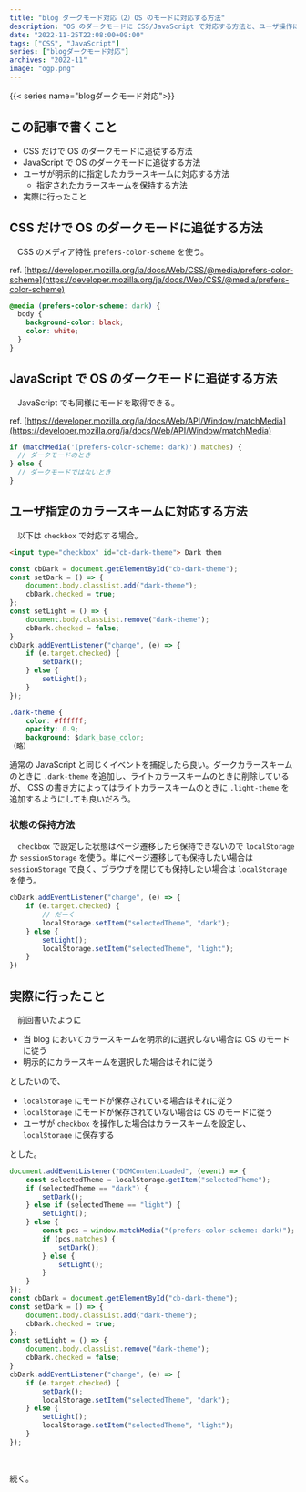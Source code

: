```yaml
---
title: "blog ダークモード対応（2）OS のモードに対応する方法"
description: "OS のダークモードに CSS/JavaScript で対応する方法と、ユーザ操作に対応する方法。"
date: "2022-11-25T22:08:00+09:00"
tags: ["CSS", "JavaScript"]
series: ["blogダークモード対応"]
archives: "2022-11"
image: "ogp.png"
---
```




{{< series name="blogダークモード対応">}}  
## この記事で書くこと

- CSS だけで OS のダークモードに追従する方法
- JavaScript で OS のダークモードに追従する方法
- ユーザが明示的に指定したカラースキームに対応する方法
	- 指定されたカラースキームを保持する方法
- 実際に行ったこと

## CSS だけで OS のダークモードに追従する方法

　CSS のメディア特性 `prefers-color-scheme` を使う。

ref. [https://developer.mozilla.org/ja/docs/Web/CSS/@media/prefers-color-scheme](https://developer.mozilla.org/ja/docs/Web/CSS/@media/prefers-color-scheme) 


```css
@media (prefers-color-scheme: dark) {
  body {
    background-color: black;
    color: white;
  }
}
```

## JavaScript で OS のダークモードに追従する方法

　JavaScript でも同様にモードを取得できる。

ref. [https://developer.mozilla.org/ja/docs/Web/API/Window/matchMedia](https://developer.mozilla.org/ja/docs/Web/API/Window/matchMedia)


```javascript
if (matchMedia('(prefers-color-scheme: dark)').matches) {
  // ダークモードのとき
} else {
  // ダークモードではないとき
}
```

## ユーザ指定のカラースキームに対応する方法

　以下は `checkbox` で対応する場合。


```html
<input type="checkbox" id="cb-dark-theme"> Dark them
```


```javascript
const cbDark = document.getElementById("cb-dark-theme");
const setDark = () => {
    document.body.classList.add("dark-theme");
    cbDark.checked = true;
};
const setLight = () => {
    document.body.classList.remove("dark-theme");
    cbDark.checked = false;
}
cbDark.addEventListener("change", (e) => {
    if (e.target.checked) {
        setDark();
    } else {
        setLight();
    }
});

```


```css
.dark-theme {
	color: #ffffff;
    opacity: 0.9;
	background: $dark_base_color;
（略）
```

通常の JavaScript と同じくイベントを捕捉したら良い。ダークカラースキームのときに `.dark-theme` を追加し、ライトカラースキームのときに削除しているが、 CSS の書き方によってはライトカラースキームのときに `.light-theme` を追加するようにしても良いだろう。

### 状態の保持方法

　`checkbox` で設定した状態はページ遷移したら保持できないので `localStorage` か `sessionStorage` を使う。単にページ遷移しても保持したい場合は `sessionStorage` で良く、ブラウザを閉じても保持したい場合は `localStorage` を使う。


```javascript
cbDark.addEventListener("change", (e) => {
    if (e.target.checked) {
        // だーく
        localStorage.setItem("selectedTheme", "dark");
    } else {
        setLight();
        localStorage.setItem("selectedTheme", "light");
    }
})
```

## 実際に行ったこと

　前回書いたように

- 当 blog においてカラースキームを明示的に選択しない場合は OS のモードに従う
- 明示的にカラースキームを選択した場合はそれに従う

としたいので、

- `localStorage` にモードが保存されている場合はそれに従う
- `localStorage` にモードが保存されていない場合は OS のモードに従う
- ユーザが `checkbox` を操作した場合はカラースキームを設定し、 `localStorage` に保存する

とした。


```javascript
document.addEventListener("DOMContentLoaded", (event) => {
    const selectedTheme = localStorage.getItem("selectedTheme");
    if (selectedTheme == "dark") {
        setDark();
    } else if (selectedTheme == "light") {
        setLight();
    } else {
        const pcs = window.matchMedia("(prefers-color-scheme: dark)"); 
        if (pcs.matches) {
            setDark();
        } else {
            setLight();
        }
    }
});
const cbDark = document.getElementById("cb-dark-theme");
const setDark = () => {
    document.body.classList.add("dark-theme");
    cbDark.checked = true;
};
const setLight = () => {
    document.body.classList.remove("dark-theme");
    cbDark.checked = false;
}
cbDark.addEventListener("change", (e) => {
    if (e.target.checked) {
        setDark();
        localStorage.setItem("selectedTheme", "dark");
    } else {
        setLight();
        localStorage.setItem("selectedTheme", "light");
    }
});
```

<br/>

続く。

